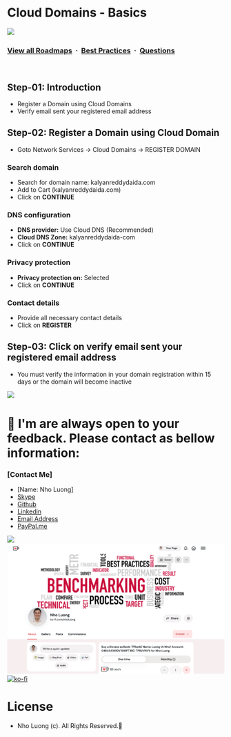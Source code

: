 # Cloud Domains - Basics

![](https://i.imgur.com/waxVImv.png)
### [View all Roadmaps](https://github.com/nholuongut/all-roadmaps) &nbsp;&middot;&nbsp; [Best Practices](https://github.com/nholuongut/all-roadmaps/blob/main/public/best-practices/) &nbsp;&middot;&nbsp; [Questions](https://www.linkedin.com/in/nholuong/)
<br/>

## Step-01: Introduction
- Register a Domain using Cloud Domains
- Verify email sent your registered email address

## Step-02: Register a Domain using Cloud Domain
- Goto Network Services -> Cloud Domains -> REGISTER DOMAIN
### Search domain
- Search for domain name: kalyanreddydaida.com
- Add to Cart (kalyanreddydaida.com)
- Click on **CONTINUE**
### DNS configuration
- **DNS provider:** Use Cloud DNS (Recommended)
- **Cloud DNS Zone:** kalyanreddydaida-com
- Click on **CONTINUE**
### Privacy protection
- **Privacy protection on:** Selected
- Click on **CONTINUE**
### Contact details
- Provide all necessary contact details
- Click on **REGISTER**

## Step-03: Click on verify email sent your registered email address
- You must verify the information in your domain registration within 15 days or the domain will become inactive

![](https://i.i/Users/nholu/Documents/Donate.png/Users/nholu/Documents/Donate.pngmgur.com/waxVImv.png)
# 🚀 I'm are always open to your feedback.  Please contact as bellow information:
### [Contact Me]
* [Name: Nho Luong]
* [Skype](luongutnho_skype)
* [Github](https://github.com/nholuongut/)
* [Linkedin](https://www.linkedin.com/in/nholuong/)
* [Email Address](luongutnho@hotmail.com)
* [PayPal.me](https://www.paypal.com/paypalme/nholuongut)

![](https://i.imgur.com/waxVImv.png)
![](Donate.png)
[![ko-fi](https://ko-fi.com/img/githubbutton_sm.svg)](https://ko-fi.com/nholuong)

# License
* Nho Luong (c). All Rights Reserved.🌟